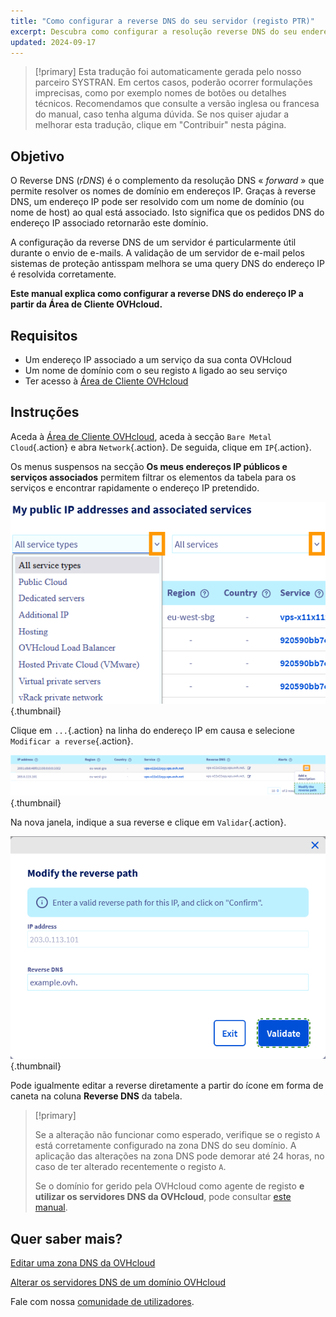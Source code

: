 ```yaml
---
title: "Como configurar a reverse DNS do seu servidor (registo PTR)"
excerpt: Descubra como configurar a resolução reverse DNS do seu endereço IP a partir da Área de Cliente OVHcloud
updated: 2024-09-17
---
```


> [!primary]
> Esta tradução foi automaticamente gerada pelo nosso parceiro SYSTRAN. Em certos casos, poderão ocorrer formulações imprecisas, como por exemplo nomes de botões ou detalhes técnicos. Recomendamos que consulte a versão inglesa ou francesa do manual, caso tenha alguma dúvida. Se nos quiser ajudar a melhorar esta tradução, clique em "Contribuir" nesta página.
>

## Objetivo

O Reverse DNS (*rDNS*) é o complemento da resolução DNS « *forward* » que permite resolver os nomes de domínio em endereços IP. Graças à reverse DNS, um endereço IP pode ser resolvido com um nome de domínio (ou nome de host) ao qual está associado. Isto significa que os pedidos DNS do endereço IP associado retornarão este domínio.

A configuração da reverse DNS de um servidor é particularmente útil durante o envio de e-mails. A validação de um servidor de e-mail pelos sistemas de proteção antisspam melhora se uma query DNS do endereço IP é resolvida corretamente.

**Este manual explica como configurar a reverse DNS do endereço IP a partir da Área de Cliente OVHcloud.**

## Requisitos

- Um endereço IP associado a um serviço da sua conta OVHcloud
- Um nome de domínio com o seu registo `A` ligado ao seu serviço
- Ter acesso à [Área de Cliente OVHcloud](/links/manager)

## Instruções

Aceda à [Área de Cliente OVHcloud](/links/manager), aceda à secção `Bare Metal Cloud`{.action} e abra `Network`{.action}. De seguida, clique em `IP`{.action}.

Os menus suspensos na secção **Os meus endereços IP públicos e serviços associados** permitem filtrar os elementos da tabela para os serviços e encontrar rapidamente o endereço IP pretendido.

![Reverse DNS](/pages/assets/screens/control_panel/product-selection/bare-metal-cloud/network/filterip.png){.thumbnail}

Clique em `...`{.action} na linha do endereço IP em causa e selecione `Modificar a reverse`{.action}.

![Reverse DNS](/pages/assets/screens/control_panel/product-selection/bare-metal-cloud/network/modifyreverse.png){.thumbnail}

Na nova janela, indique a sua reverse e clique em `Validar`{.action}.

![Reverse DNS](/pages/assets/screens/control_panel/product-selection/bare-metal-cloud/network/enterreverse.png){.thumbnail}

Pode igualmente editar a reverse diretamente a partir do ícone em forma de caneta na coluna **Reverse DNS** da tabela.

> [!primary]
>
> Se a alteração não funcionar como esperado, verifique se o registo `A` está corretamente configurado na zona DNS do seu domínio. A aplicação das alterações na zona DNS pode demorar até 24 horas, no caso de ter alterado recentemente o registo `A`.
>
> Se o domínio for gerido pela OVHcloud como agente de registo **e utilizar os servidores DNS da OVHcloud**, pode consultar [este manual](/pages/web_cloud/domains/dns_zone_edit).
>

## Quer saber mais?

[Editar uma zona DNS da OVHcloud](/pages/web_cloud/domains/dns_zone_edit)

[Alterar os servidores DNS de um domínio OVHcloud](/pages/web_cloud/domains/dns_server_edit)

Fale com nossa [comunidade de utilizadores](/links/community).